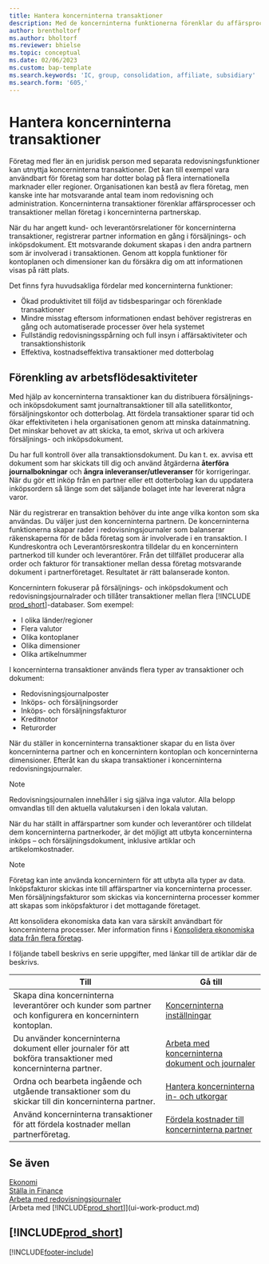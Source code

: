 ```yaml
---
title: Hantera koncerninterna transaktioner
description: Med de koncerninterna funktionerna förenklar du affärsprocesser och transaktioner mellan företag inom samma organisation.
author: brentholtorf
ms.author: bholtorf
ms.reviewer: bhielse
ms.topic: conceptual
ms.date: 02/06/2023
ms.custom: bap-template
ms.search.keywords: 'IC, group, consolidation, affiliate, subsidiary'
ms.search.form: '605,'
---
```

# <a name="managing-intercompany-transactions" />Hantera koncerninterna transaktioner

Företag med fler än en juridisk person med separata redovisningsfunktioner kan utnyttja koncerninterna transaktioner. Det kan till exempel vara användbart för företag som har dotter bolag på flera internationella marknader eller regioner. Organisationen kan bestå av flera företag, men kanske inte har motsvarande antal team inom redovisning och administration. Koncerninterna transaktioner förenklar affärsprocesser och transaktioner mellan företag i koncerninterna partnerskap.

När du har angett kund- och leverantörsrelationer för koncerninterna transaktioner, registrerar partner information en gång i försäljnings- och inköpsdokument. Ett motsvarande dokument skapas i den andra partnern som är involverad i transaktionen. Genom att koppla funktioner för kontoplanen och dimensioner kan du försäkra dig om att informationen visas på rätt plats.  

Det finns fyra huvudsakliga fördelar med koncerninterna funktioner:  

* Ökad produktivitet till följd av tidsbesparingar och förenklade transaktioner  
* Mindre misstag eftersom informationen endast behöver registreras en gång och automatiserade processer över hela systemet  
* Fullständig redovisningsspårning och full insyn i affärsaktiviteter och transaktionshistorik  
* Effektiva, kostnadseffektiva transaktioner med dotterbolag  

## <a name="streamline-the-flow-of-business-activities" />Förenkling av arbetsflödesaktiviteter

Med hjälp av koncerninterna transaktioner kan du distribuera försäljnings- och inköpsdokument samt journaltransaktioner till alla satellitkontor, försäljningskontor och dotterbolag. Att fördela transaktioner sparar tid och ökar effektiviteten i hela organisationen genom att minska datainmatning. Det minskar behovet av att skicka, ta emot, skriva ut och arkivera försäljnings- och inköpsdokument.  

Du har full kontroll över alla transaktionsdokument. Du kan t. ex. avvisa ett dokument som har skickats till dig och använd åtgärderna **återföra journalbokningar** och **ångra inleveranser/utleveranser** för korrigeringar. När du gör ett inköp från en partner eller ett dotterbolag kan du uppdatera inköpsordern så länge som det säljande bolaget inte har levererat några varor.  

När du registrerar en transaktion behöver du inte ange vilka konton som ska användas. Du väljer just den koncerninterna partnern. De koncerninterna funktionerna skapar rader i redovisningsjournaler som balanserar räkenskaperna för de båda företag som är involverade i en transaktion. I Kundreskontra och Leverantörsreskontra tilldelar du en koncernintern partnerkod till kunder och leverantörer. Från det tillfället producerar alla order och fakturor för transaktioner mellan dessa företag motsvarande dokument i partnerföretaget. Resultatet är rätt balanserade konton.  

Koncernintern fokuserar på försäljnings- och inköpsdokument och redovisningsjournalrader och tillåter transaktioner mellan flera [!INCLUDE [prod_short](includes/prod_short.md)]-databaser. Som exempel:

* I olika länder/regioner
* Flera valutor
* Olika kontoplaner
* Olika dimensioner
* Olika artikelnummer  

I koncerninterna transaktioner används flera typer av transaktioner och dokument:  

* Redovisningsjournalposter
* Inköps- och försäljningsorder
* Inköps- och försäljningsfakturor
* Kreditnotor
* Returorder

När du ställer in koncerninterna transaktioner skapar du en lista över koncerninterna partner och en koncernintern kontoplan och koncerninterna dimensioner. Efteråt kan du skapa transaktioner i koncerninterna redovisningsjournaler.

> [!NOTE]
> Redovisningsjournalen innehåller i sig själva inga valutor. Alla belopp omvandlas till den aktuella valutakursen i den lokala valutan.

När du har ställt in affärspartner som kunder och leverantörer och tilldelat dem koncerninterna partnerkoder, är det möjligt att utbyta koncerninterna inköps – och försäljningsdokument, inklusive artiklar och artikelomkostnader. 

> [!NOTE]
> Företag kan inte använda koncernintern för att utbyta alla typer av data. Inköpsfakturor skickas inte till affärspartner via koncerninterna processer. Men försäljningsfakturor som skickas via koncerninterna processer kommer att skapas som inköpsfakturor i det mottagande företaget.

Att konsolidera ekonomiska data kan vara särskilt användbart för koncerninterna processer. Mer information finns i [Konsolidera ekonomiska data från flera företag](finance-consolidated-company-reporting.md).

I följande tabell beskrivs en serie uppgifter, med länkar till de artiklar där de beskrivs.

|Till |Gå till|
|---|---|
|Skapa dina koncerninterna leverantörer och kunder som partner och konfigurera en koncernintern kontoplan.|[Koncerninterna inställningar](intercompany-how-setup.md)|
|Du använder koncerninterna dokument eller journaler för att bokföra transaktioner med koncerninterna partner.|[Arbeta med koncerninterna dokument och journaler](intercompany-how-work-documents-journals.md)|
|Ordna och bearbeta ingående och utgående transaktioner som du skickar till din koncerninterna partner.|[Hantera koncerninterna in- och utkorgar](intercompany-how-manage-intercompany-inbox.md)|
|Använd koncerninterna transaktioner för att fördela kostnader mellan partnerföretag.|[Fördela kostnader till koncerninterna partner](intercompany-allocate-costs.md)|

## <a name="see-also" />Se även

[Ekonomi](finance.md)  
[Ställa in Finance](finance-setup-finance.md)  
[Arbeta med redovisningsjournaler](ui-work-general-journals.md)  
[Arbeta med [!INCLUDE[prod_short](includes/prod_short.md)]](ui-work-product.md)

## [!INCLUDE[prod_short](includes/free_trial_md.md)]


[!INCLUDE[footer-include](includes/footer-banner.md)]
